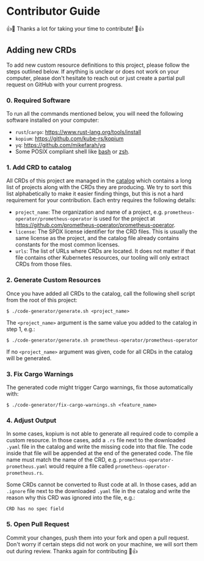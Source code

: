 <!--
SPDX-FileCopyrightText: The kube-custom-resources-rs Authors
SPDX-License-Identifier: 0BSD
 -->

# Contributor Guide

:+1::tada: Thanks a lot for taking your time to contribute! :tada::+1:

## Adding new CRDs

To add new custom resource definitions to this project, please follow the steps outlined below. If anything is unclear or does not work on your computer, please don't hesitate to reach out or just create a partial pull request on GitHub with your current progress.

### 0. Required Software

To run all the commands mentioned below, you will need the following software installed on your computer:

- `rust`/`cargo`: https://www.rust-lang.org/tools/install
- `kopium`: https://github.com/kube-rs/kopium
- `yq`: https://github.com/mikefarah/yq
- Some POSIX compliant shell like [bash](https://www.gnu.org/software/bash/) or [zsh](https://www.zsh.org/).

### 1. Add CRD to catalog

All CRDs of this project are managed in the [catalog](https://github.com/metio/kube-custom-resources-rs/blob/main/code-generator/src/catalog.rs) which contains a long list of projects along with the CRDs they are producing. We try to sort this list alphabetically to make it easier finding things, but this is not a hard requirement for your contribution. Each entry requires the following details:

- `project_name`: The organization and name of a project, e.g. `prometheus-operator/prometheus-operator` is used for the project at https://github.com/prometheus-operator/prometheus-operator.
- `license`: The SPDX license identifier for the CRD files. This is usually the same license as the project, and the catalog file already contains constants for the most common licenses.
- `urls`: The list of URLs where CRDs are located. It does not matter if that file contains other Kubernetes resources, our tooling will only extract CRDs from those files.

### 2. Generate Custom Resources

Once you have added all CRDs to the catalog, call the following shell script from the root of this project:

```console
$ ./code-generator/generate.sh <project_name>
```

The `<project_name>` argument is the same value you added to the catalog in step 1, e.g.:

```console
$ ./code-generator/generate.sh prometheus-operator/prometheus-operator
```

If no `<project_name>` argument was given, code for all CRDs in the catalog will be generated.

### 3. Fix Cargo Warnings

The generated code might trigger Cargo warnings, fix those automatically with:

```console
$ ./code-generator/fix-cargo-warnings.sh <feature_name>
```

### 4. Adjust Output

In some cases, kopium is not able to generate all required code to compile a custom resource. In those cases, add a `.rs` file next to the downloaded `.yaml` file in the catalog and write the missing code into that file. The code inside that file will be appended at the end of the generated code. The file name must match the name of the CRD, e.g. `prometheus-operator-prometheus.yaml` would require a file called `prometheus-operator-prometheus.rs`.

Some CRDs cannot be converted to Rust code at all. In those cases, add an `.ignore` file next to the downloaded `.yaml` file in the catalog and write the reason why this CRD was ignored into the file, e.g.:

```
CRD has no spec field
```

### 5. Open Pull Request

Commit your changes, push them into your fork and open a pull request. Don't worry if certain steps did not work on your machine, we will sort them out during review. Thanks again for contributing :tada::+1:
